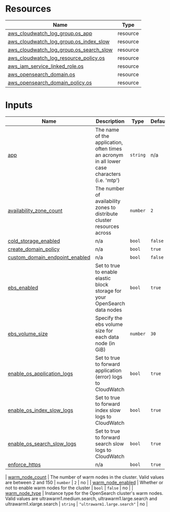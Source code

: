<!-- BEGIN_TF_DOCS -->


# Resources

| Name | Type |
|------|------|
| [aws_cloudwatch_log_group.os_app](https://registry.terraform.io/providers/hashicorp/aws/latest/docs/resources/cloudwatch_log_group) | resource |
| [aws_cloudwatch_log_group.os_index_slow](https://registry.terraform.io/providers/hashicorp/aws/latest/docs/resources/cloudwatch_log_group) | resource |
| [aws_cloudwatch_log_group.os_search_slow](https://registry.terraform.io/providers/hashicorp/aws/latest/docs/resources/cloudwatch_log_group) | resource |
| [aws_cloudwatch_log_resource_policy.os](https://registry.terraform.io/providers/hashicorp/aws/latest/docs/resources/cloudwatch_log_resource_policy) | resource |
| [aws_iam_service_linked_role.os](https://registry.terraform.io/providers/hashicorp/aws/latest/docs/resources/iam_service_linked_role) | resource |
| [aws_opensearch_domain.os](https://registry.terraform.io/providers/hashicorp/aws/latest/docs/resources/opensearch_domain) | resource |
| [aws_opensearch_domain_policy.os](https://registry.terraform.io/providers/hashicorp/aws/latest/docs/resources/opensearch_domain_policy) | resource |

# Inputs

| Name | Description | Type | Default | Required |
|------|-------------|------|---------|:--------:|
| <a name="input_app"></a> [app](#input\_app) | The name of the application, often times an acronym in all lower case characters (i.e. 'mtp') | `string` | n/a | yes |
| <a name="input_availability_zone_count"></a> [availability\_zone\_count](#input\_availability\_zone\_count) | The number of availability zones to distribute cluster resources across | `number` | `2` | no |
| <a name="input_cold_storage_enabled"></a> [cold\_storage\_enabled](#input\_cold\_storage\_enabled) | n/a | `bool` | `false` | no |
| <a name="input_create_domain_policy"></a> [create\_domain\_policy](#input\_create\_domain\_policy) | n/a | `bool` | `true` | no |
| <a name="input_custom_domain_endpoint_enabled"></a> [custom\_domain\_endpoint\_enabled](#input\_custom\_domain\_endpoint\_enabled) | n/a | `bool` | `false` | no |
| <a name="input_ebs_enabled"></a> [ebs\_enabled](#input\_ebs\_enabled) | Set to true to enable elastic block storage for your OpenSearch data nodes | `bool` | `true` | no |
| <a name="input_ebs_volume_size"></a> [ebs\_volume\_size](#input\_ebs\_volume\_size) | Specify the ebs volume size for each data node (in GiB) | `number` | `30` | no |
| <a name="input_enable_os_application_logs"></a> [enable\_os\_application\_logs](#input\_enable\_os\_application\_logs) | Set to true to forward application (error) logs to CloudWatch | `bool` | `true` | no |
| <a name="input_enable_os_index_slow_logs"></a> [enable\_os\_index\_slow\_logs](#input\_enable\_os\_index\_slow\_logs) | Set to true to forward index slow logs to CloudWatch | `bool` | `true` | no |
| <a name="input_enable_os_search_slow_logs"></a> [enable\_os\_search\_slow\_logs](#input\_enable\_os\_search\_slow\_logs) | Set to true to forward search slow logs to CloudWatch | `bool` | `true` | no |
| <a name="input_enforce_https"></a> [enforce\_https](#input\_enforce\_https) | n/a | `bool` | `true` | no |

| <a name="input_warm_node_count"></a> [warm\_node\_count](#input\_warm\_node\_count) | The number of warm nodes in the cluster. Valid values are between 2 and 150 | `number` | `2` | no |
| <a name="input_warm_node_enabled"></a> [warm\_node\_enabled](#input\_warm\_node\_enabled) | Whether or not to enable warm nodes for the cluster | `bool` | `false` | no |
| <a name="input_warm_node_type"></a> [warm\_node\_type](#input\_warm\_node\_type) | Instance type for the OpenSearch cluster's warm nodes. Valid values are ultrawarm1.medium.search, ultrawarm1.large.search and ultrawarm1.xlarge.search | `string` | `"ultrawarm1.large.search"` | no |
<!-- END_TF_DOCS -->